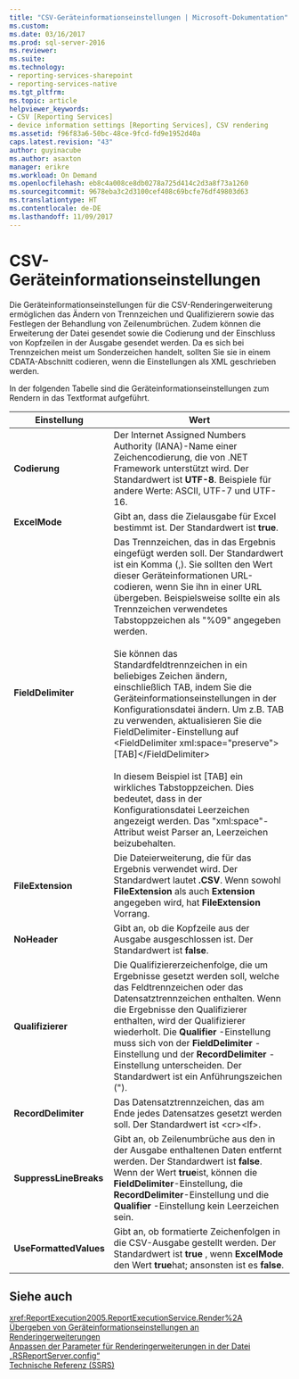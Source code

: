 ```yaml
---
title: "CSV-Geräteinformationseinstellungen | Microsoft-Dokumentation"
ms.custom: 
ms.date: 03/16/2017
ms.prod: sql-server-2016
ms.reviewer: 
ms.suite: 
ms.technology:
- reporting-services-sharepoint
- reporting-services-native
ms.tgt_pltfrm: 
ms.topic: article
helpviewer_keywords:
- CSV [Reporting Services]
- device information settings [Reporting Services], CSV rendering
ms.assetid: f96f83a6-50bc-48ce-9fcd-fd9e1952d40a
caps.latest.revision: "43"
author: guyinacube
ms.author: asaxton
manager: erikre
ms.workload: On Demand
ms.openlocfilehash: eb8c4a008ce8db0278a725d414c2d3a8f73a1260
ms.sourcegitcommit: 9678eba3c2d3100cef408c69bcfe76df49803d63
ms.translationtype: HT
ms.contentlocale: de-DE
ms.lasthandoff: 11/09/2017
---
```

# <a name="csv-device-information-settings"></a>CSV-Geräteinformationseinstellungen
  Die Geräteinformationseinstellungen für die CSV-Renderingerweiterung ermöglichen das Ändern von Trennzeichen und Qualifizierern sowie das Festlegen der Behandlung von Zeilenumbrüchen. Zudem können die Erweiterung der Datei gesendet sowie die Codierung und der Einschluss von Kopfzeilen in der Ausgabe gesendet werden. Da es sich bei Trennzeichen meist um Sonderzeichen handelt, sollten Sie sie in einem CDATA-Abschnitt codieren, wenn die Einstellungen als XML geschrieben werden.  
  
 In der folgenden Tabelle sind die Geräteinformationseinstellungen zum Rendern in das Textformat aufgeführt.  
  
|Einstellung|Wert|  
|-------------|-----------|  
|**Codierung**|Der Internet Assigned Numbers Authority (IANA)-Name einer Zeichencodierung, die von .NET Framework unterstützt wird. Der Standardwert ist **UTF-8**. Beispiele für andere Werte: ASCII, UTF-7 und UTF-16.|  
|**ExcelMode**|Gibt an, dass die Zielausgabe für Excel bestimmt ist. Der Standardwert ist **true**.|  
|**FieldDelimiter**|Das Trennzeichen, das in das Ergebnis eingefügt werden soll. Der Standardwert ist ein Komma (,). Sie sollten den Wert dieser Geräteinformationen URL-codieren, wenn Sie ihn in einer URL übergeben. Beispielsweise sollte ein als Trennzeichen verwendetes Tabstoppzeichen als "%09" angegeben werden.<br /><br /> Sie können das Standardfeldtrennzeichen in ein beliebiges Zeichen ändern, einschließlich TAB, indem Sie die Geräteinformationseinstellungen in der Konfigurationsdatei ändern. Um z.B. TAB zu verwenden, aktualisieren Sie die FieldDelimiter-Einstellung auf \<FieldDelimiter xml:space="preserve">[TAB]\</FieldDelimiter><br /><br /> In diesem Beispiel ist [TAB] ein wirkliches Tabstoppzeichen. Dies bedeutet, dass in der Konfigurationsdatei Leerzeichen angezeigt werden. Das "xml:space"-Attribut weist Parser an, Leerzeichen beizubehalten.|  
|**FileExtension**|Die Dateierweiterung, die für das Ergebnis verwendet wird. Der Standardwert lautet **.CSV**. Wenn sowohl **FileExtension** als auch **Extension** angegeben wird, hat **FileExtension** Vorrang.|  
|**NoHeader**|Gibt an, ob die Kopfzeile aus der Ausgabe ausgeschlossen ist. Der Standardwert ist **false**.|  
|**Qualifizierer**|Die Qualifiziererzeichenfolge, die um Ergebnisse gesetzt werden soll, welche das Feldtrennzeichen oder das Datensatztrennzeichen enthalten. Wenn die Ergebnisse den Qualifizierer enthalten, wird der Qualifizierer wiederholt. Die **Qualifier** -Einstellung muss sich von der **FieldDelimiter** -Einstellung und der **RecordDelimiter** -Einstellung unterscheiden. Der Standardwert ist ein Anführungszeichen (").|  
|**RecordDelimiter**|Das Datensatztrennzeichen, das am Ende jedes Datensatzes gesetzt werden soll. Der Standardwert ist \<cr>\<lf>.|  
|**SuppressLineBreaks**|Gibt an, ob Zeilenumbrüche aus den in der Ausgabe enthaltenen Daten entfernt werden. Der Standardwert ist **false**. Wenn der Wert **true**ist, können die **FieldDelimiter**-Einstellung, die **RecordDelimiter**-Einstellung und die **Qualifier** -Einstellung kein Leerzeichen sein.|  
|**UseFormattedValues**|Gibt an, ob formatierte Zeichenfolgen in die CSV-Ausgabe gestellt werden. Der Standardwert ist **true** , wenn **ExcelMode** den Wert **true**hat; ansonsten ist es **false**.|  
  
## <a name="see-also"></a>Siehe auch  
 <xref:ReportExecution2005.ReportExecutionService.Render%2A>   
 [Übergeben von Geräteinformationseinstellungen an Renderingerweiterungen](../reporting-services/report-server-web-service/net-framework/passing-device-information-settings-to-rendering-extensions.md)   
 [Anpassen der Parameter für Renderingerweiterungen in der Datei „RSReportServer.config“](../reporting-services/customize-rendering-extension-parameters-in-rsreportserver-config.md)   
 [Technische Referenz (SSRS)](../reporting-services/technical-reference-ssrs.md)  
  
  
